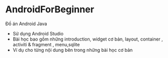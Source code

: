 # AndroidForBeginner
Đồ án Android Java
 - Sử dụng Android Studio
 - Bài học bao gồm những introduction, widget cơ bản, layout, container , activiti & fragment , menu,sqlite
 - Ví dụ cho từng nội dung bên trong những bài học cơ bản
